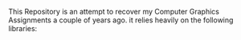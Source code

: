 This Repository is an attempt to recover my Computer Graphics Assignments a couple of years ago.
it relies heavily on the following libraries:
